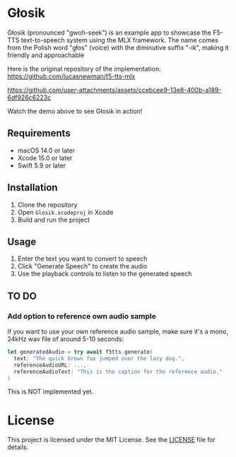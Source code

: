 # Głosik

Głosik (pronounced "gwoh-seek") is an example app to showcase the F5-TTS text-to-speech system using the MLX framework. The name comes from the Polish word "głos" (voice) with the diminutive suffix "-ik", making it friendly and approachable

Here is the original repository of the implementation: https://github.com/lucasnewman/f5-tts-mlx

https://github.com/user-attachments/assets/ccebcee9-13e8-400b-a189-6df926c6223c

Watch the demo above to see Głosik in action!

## Requirements

- macOS 14.0 or later
- Xcode 15.0 or later
- Swift 5.9 or later

## Installation

1. Clone the repository
2. Open `Glosik.xcodeproj` in Xcode
3. Build and run the project

## Usage

1. Enter the text you want to convert to speech
2. Click "Generate Speech" to create the audio
3. Use the playback controls to listen to the generated speech

## TO DO

### Add option to reference own audio sample

If you want to use your own reference audio sample, make sure it's a mono, 24kHz wav file of around 5-10 seconds:

```swift
let generatedAudio = try await f5tts.generate(
  text: "The quick brown fox jumped over the lazy dog.",
  referenceAudioURL: ...,
  referenceAudioText: "This is the caption for the reference audio."
)
```

This is NOT implemented yet.

# License

This project is licensed under the MIT License. See the [LICENSE](LICENSE) file for details.
